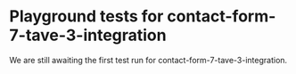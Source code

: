 # Playground tests for contact-form-7-tave-3-integration
We are still awaiting the first test run for contact-form-7-tave-3-integration.

